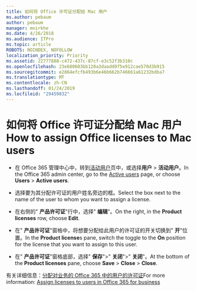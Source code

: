 ```yaml
---
title: 如何将 Office 许可证分配给 Mac 用户
ms.author: pebaum
author: pebaum
manager: mnirkhe
ms.date: 4/26/2018
ms.audience: ITPro
ms.topic: article
ROBOTS: NOINDEX, NOFOLLOW
localization_priority: Priority
ms.assetid: 22777888-c472-437c-87cf-e3c52f3b310c
ms.openlocfilehash: 23e680603bb120a3daadd0f5e912cae570d3b915
ms.sourcegitcommit: e2864efcfb493b6e46b662b746661a61232bdba7
ms.translationtype: MT
ms.contentlocale: zh-CN
ms.lasthandoff: 01/24/2019
ms.locfileid: "29459832"
---
```

# <a name="how-to-assign-office-licenses-to-mac-users"></a><span data-ttu-id="61a5d-102">如何将 Office 许可证分配给 Mac 用户</span><span class="sxs-lookup"><span data-stu-id="61a5d-102">How to assign Office licenses to Mac users</span></span>

- <span data-ttu-id="61a5d-103">在 Office 365 管理中心中，转到[活动用户](https://go.microsoft.com/fwlink/p/?linkid=834822)页中，或选择**用户** \> **活动用户**。</span><span class="sxs-lookup"><span data-stu-id="61a5d-103">In the Office 365 admin center, go to the [Active users](https://go.microsoft.com/fwlink/p/?linkid=834822) page, or choose **Users** \> **Active users**.</span></span>
    
- <span data-ttu-id="61a5d-104">选择要为其分配许可证的用户姓名旁边的框。</span><span class="sxs-lookup"><span data-stu-id="61a5d-104">Select the box next to the name of the user to whom you want to assign a license.</span></span>
    
- <span data-ttu-id="61a5d-105">在右侧的" **产品许可证**"行中，选择" **编辑**"。</span><span class="sxs-lookup"><span data-stu-id="61a5d-105">On the right, in the **Product licenses** row, choose **Edit**.</span></span>
    
- <span data-ttu-id="61a5d-106">在" **产品许可证**"窗格中，将想要分配给此用户的许可证的开关切换到" **开**"位置。</span><span class="sxs-lookup"><span data-stu-id="61a5d-106">In the **Product license**s pane, switch the toggle to the **On** position for the license that you want to assign to this user.</span></span> 
    
- <span data-ttu-id="61a5d-107">在" **产品许可证**"窗格底部，选择" **保存**"\>" **关闭**"\>" **关闭**"。</span><span class="sxs-lookup"><span data-stu-id="61a5d-107">At the bottom of the **Product licenses** pane, choose **Save** \> **Close** \> **Close**.</span></span>
    
<span data-ttu-id="61a5d-108">有关详细信息：[分配对业务的 Office 365 中的用户的许可证](.md)</span><span class="sxs-lookup"><span data-stu-id="61a5d-108">For more information: [Assign licenses to users in Office 365 for business](.md)</span></span>
  


